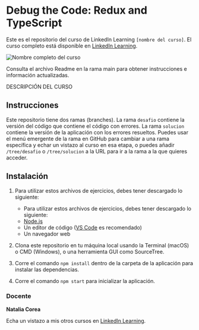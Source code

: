 # Debug the Code: Redux and TypeScript

Este es el repositorio del curso de LinkedIn Learning `[nombre del curso]`. El curso completo está disponible en [LinkedIn Learning][lil-course-url].

![Nombre completo del curso][lil-thumbnail-url] 

Consulta el archivo Readme en la rama main para obtener instrucciones e información actualizadas.


DESCRIPCIÓN DEL CURSO

## Instrucciones

Este repositorio tiene dos ramas (branches). La rama `desafio` contiene la versión del código que contiene el código con errores. La rama `solucion` contiene la versión de la aplicación con los errores resueltos. Puedes usar el menú emergente de la rama en GitHub para cambiar a una rama específica y echar un vistazo al curso en esa etapa, o puedes añadir `/tree/desafio` o  `/tree/solucion` a la URL para ir a la rama a la que quieres acceder.

## Instalación

1. Para utilizar estos archivos de ejercicios, debes tener descargado lo siguiente:
   - Para utilizar estos archivos de ejercicios, debes tener descargado lo siguiente:
   - [Node.js](https://nodejs.org/en/)
   - Un editor de código ([VS Code](https://code.visualstudio.com/) es recomendado)
   - Un navegador web

2. Clona este repositorio en tu máquina local usando la Terminal (macOS) o CMD (Windows), o una herramienta GUI como SourceTree.
3. Corre el comando `npm install` dentro de la carpeta de la aplicación para instalar las dependencias.
3. Corre el comando `npm start` para inicializar la aplicación.

### Docente

**Natalia Corea**

Echa un vistazo a mis otros cursos en [LinkedIn Learning](https://www.linkedin.com/learning/instructors/natalia-corea).

[0]: # (Replace these placeholder URLs with actual course URLs)
[lil-course-url]: https://www.linkedin.com/learning/depura-el-codigo-redux-y-typescript/
[lil-thumbnail-url]: https://media.licdn.com/dms/image/v2/D4E0DAQEmTtJ5jKLd1g/learning-public-crop_675_1200/learning-public-crop_675_1200/0/1723554045624?e=2147483647&v=beta&t=1DCZJsTW6IR_ViTfFrl-i0y_C4ag-LLy4hHCf_BtRH8

[1]: # (End of ES-Instruction ###############################################################################################)


